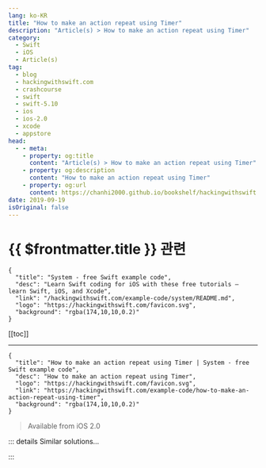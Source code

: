 ```yaml
---
lang: ko-KR
title: "How to make an action repeat using Timer"
description: "Article(s) > How to make an action repeat using Timer"
category:
  - Swift
  - iOS
  - Article(s)
tag: 
  - blog
  - hackingwithswift.com
  - crashcourse
  - swift
  - swift-5.10
  - ios
  - ios-2.0
  - xcode
  - appstore
head:
  - - meta:
    - property: og:title
      content: "Article(s) > How to make an action repeat using Timer"
    - property: og:description
      content: "How to make an action repeat using Timer"
    - property: og:url
      content: https://chanhi2000.github.io/bookshelf/hackingwithswift.com/example-code/how-to-make-an-action-repeat-using-timer.html
date: 2019-09-19
isOriginal: false
---
```


# {{ $frontmatter.title }} 관련

```component VPCard
{
  "title": "System - free Swift example code",
  "desc": "Learn Swift coding for iOS with these free tutorials – learn Swift, iOS, and Xcode",
  "link": "/hackingwithswift.com/example-code/system/README.md",
  "logo": "https://hackingwithswift.com/favicon.svg",
  "background": "rgba(174,10,10,0.2)"
}
```

[[toc]]

---

```component VPCard
{
  "title": "How to make an action repeat using Timer | System - free Swift example code",
  "desc": "How to make an action repeat using Timer",
  "logo": "https://hackingwithswift.com/favicon.svg",
  "link": "https://hackingwithswift.com/example-code/how-to-make-an-action-repeat-using-timer",
  "background": "rgba(174,10,10,0.2)"
}
```

> Available from iOS 2.0

<VidStack src="youtube/DehLJj0JmVY" />

<!-- TODO: 작성 -->

<!-- 
Timers are a great way to run code on a repeating basis, and iOS has the `Timer` class to handle it for you. First, create a property of the type `Timer?`. For example:

```swift
var gameTimer: Timer?
```

You can then create that timer in somewhere like `viewDidLoad()` and tell it to execute every five seconds, like this:

```swift
gameTimer = Timer.scheduledTimer(timeInterval: 5, target: self, selector: #selector(runTimedCode), userInfo: nil, repeats: true)
```

The `runTimedCode` selector means that the timer will call a method named `runTimedCode()` every five seconds until the timer is terminated, so you'll need to replace that method name with whatever you want to call – and don’t forget to mark it using `@objc`.

Important note: because your object has a property to store the timer, and the timer calls a method on the object, you have a strong reference cycle that means neither object can be freed. To fix this, make sure you invalidate the timer when you're done with it, such as when your view is about to disappear:

```swift
gameTimer?.invalidate()
```

Alternatively, you can create timers that execute a closure rather than calling a method. For example, this creates a timer that executes a closure every second, and inside the closure a random number between 1 and 20 is selected:

```swift
Timer.scheduledTimer(withTimeInterval: 1, repeats: true) { timer in
    let randomNumber = Int.random(in: 1...20)
    print("Number: \(randomNumber)")

    if randomNumber == 10 {
        timer.invalidate()
    }
}
```

As you can see, the closure is given a reference to the active timer, and can invalidate it at will – in our case, that’s when the random number is 10.

-->

::: details Similar solutions…

<!--
/quick-start/swiftui/how-to-make-buttons-that-repeat-their-action-when-pressed">How to make buttons that repeat their action when pressed 
/quick-start/swiftui/how-to-use-a-timer-with-swiftui">How to use a timer with SwiftUI 
/example-code/xcode/how-to-repeat-code-when-debugging-using-the-instruction-pointer">How to repeat code when debugging using the instruction pointer 
/example-code/strings/how-to-repeat-a-string">How to repeat a string 
/quick-start/swiftui/how-to-show-an-action-sheet">How to show an action sheet</a>
-->

:::

